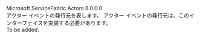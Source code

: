 <Type Name="IActorEventPublisher" FullName="Microsoft.ServiceFabric.Actors.IActorEventPublisher">
  <TypeSignature Language="C#" Value="public interface IActorEventPublisher" />
  <TypeSignature Language="ILAsm" Value=".class public interface auto ansi abstract IActorEventPublisher" />
  <TypeSignature Language="DocId" Value="T:Microsoft.ServiceFabric.Actors.IActorEventPublisher" />
  <TypeSignature Language="VB.NET" Value="Public Interface IActorEventPublisher" />
  <TypeSignature Language="F#" Value="type IActorEventPublisher = interface" />
  <AssemblyInfo>
    <AssemblyName>Microsoft.ServiceFabric.Actors</AssemblyName>
    <AssemblyVersion>6.0.0.0</AssemblyVersion>
  </AssemblyInfo>
  <Interfaces />
  <Docs>
    <summary>
            アクター イベントの発行元を表します。 アクター イベントの発行元は、このインターフェイスを実装する必要があります。
            </summary>
    <remarks>To be added.</remarks>
  </Docs>
  <Members />
</Type>